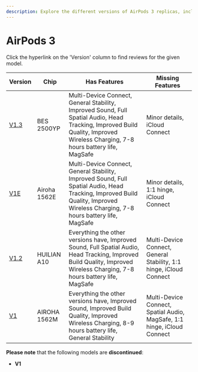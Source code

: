 ```yaml
---
description: Explore the different versions of AirPods 3 replicas, including their chip, features, and missing features. Click on the version hyperlinks to find reviews for each model.
---
```


# AirPods 3

Click the hyperlink on the 'Version' column to find reviews for the given model.

| Version                                                              | Chip         | Has Features                                                                                                                                                                    | Missing Features                                                        |
|----------------------------------------------------------------------|--------------|---------------------------------------------------------------------------------------------------------------------------------------------------------------------------------|-------------------------------------------------------------------------|
| [V1.3](https://www.reddit.com/r/AirReps/search?q=V1.3&restrict_sr=1) | BES 2500YP   | Multi-Device Connect, General Stability, Improved Sound, Full Spatial Audio, Head Tracking, Improved Build Quality, Improved Wireless Charging, 7-8 hours battery life, MagSafe | Minor details, iCloud Connect                                           |
| [V1E](https://www.reddit.com/r/AirReps/search?q=V1E&restrict_sr=1)   | Airoha 1562E | Multi-Device Connect, General Stability, Improved Sound, Full Spatial Audio, Head Tracking, Improved Build Quality, Improved Wireless Charging, 7-8 hours battery life, MagSafe | Minor details, 1:1 hinge,    iCloud Connect                             |
| [V1.2](https://www.reddit.com/r/AirReps/search?q=V1.2&restrict_sr=1) | HUILIAN A10  | Everything the other versions have, Improved Sound, Full Spatial Audio, Head Tracking, Improved Build Quality, Improved Wireless Charging, 7-8 hours battery life, MagSafe      | Multi-Device Connect, General Stability, 1:1 hinge, iCloud Connect      |
| [V1](https://www.reddit.com/r/AirReps/search?q=V1&restrict_sr=1)     | AIROHA 1562M | Everything the other versions have, Improved Sound, Improved Build Quality, Improved Wireless Charging, 8-9 hours battery life, General Stability                               | Multi-Device Connect, Spatial Audio, MagSafe, 1:1 hinge, iCloud Connect |

**Please note** that the following models are **discontinued**:

- **V1**